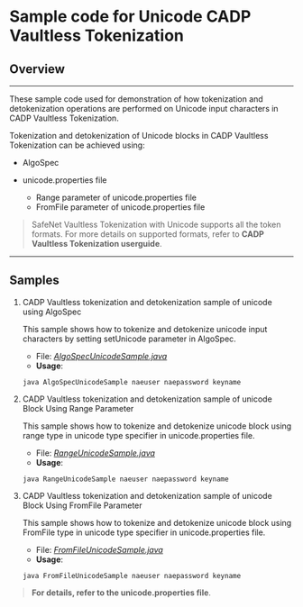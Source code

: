 # **Sample code for Unicode CADP Vaultless Tokenization**

## **Overview**
---
These sample code used for demonstration of how tokenization and detokenization operations are performed on Unicode input characters in CADP Vaultless Tokenization.

Tokenization and detokenization of Unicode blocks in CADP Vaultless Tokenization can be achieved using:

* AlgoSpec
* unicode.properties file

    * Range parameter of unicode.properties file 
    * FromFile parameter of unicode.properties file  

> SafeNet Vaultless Tokenization with Unicode supports all the token formats. For more details on supported formats, refer to **CADP Vaultless Tokenization userguide**.

---
## **Samples**

1. CADP Vaultless tokenization and detokenization sample of unicode using AlgoSpec

	This sample shows how to tokenize and detokenize unicode input characters by setting setUnicode parameter in AlgoSpec.

     * File: [*AlgoSpecUnicodeSample.java*](AlgoSpecUnicodeSample.java)
    * **Usage**:
    ```shell
    java AlgoSpecUnicodeSample naeuser naepassword keyname
    ```
2. CADP Vaultless tokenization and detokenization sample of unicode Block Using Range Parameter

    This sample shows how to tokenize and detokenize unicode block using range type in unicode type specifier in unicode.properties file.

     * File: [*RangeUnicodeSample.java*](RangeUnicodeSample.java)
    * **Usage**:
    ```shell
    java RangeUnicodeSample naeuser naepassword keyname
    ```

3. CADP Vaultless tokenization and detokenization sample of unicode Block Using FromFile Parameter

    This sample shows how to tokenize and detokenize unicode block using FromFile type in unicode type specifier in unicode.properties file.

     * File: [*FromFileUnicodeSample.java*](FromFileUnicodeSample.java)
    * **Usage**:
    ```shell
    java FromFileUnicodeSample naeuser naepassword keyname
    ```
> **For details, refer to the unicode.properties file**.